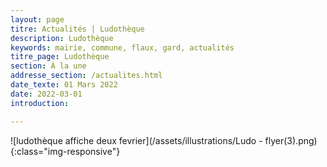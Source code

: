 ```yaml
---
layout: page
titre: Actualités | Ludothèque
description: Ludothèque
keywords: mairie, commune, flaux, gard, actualités
titre_page: Ludothèque
section: À la une
addresse_section: /actualites.html
date_texte: 01 Mars 2022
date: 2022-03-01
introduction: 

---
```



![ludothèque affiche deux fevrier](/assets/illustrations/Ludo - flyer(3).png){:class="img-responsive"} 

